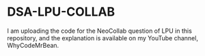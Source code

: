 # DSA-LPU-COLLAB
I am uploading the code for the NeoCollab question of LPU in this repository, and the explanation is available on my YouTube channel, WhyCodeMrBean.
